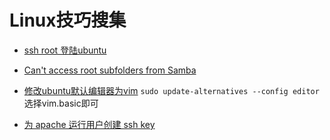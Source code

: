 Linux技巧搜集
================

  - [ssh root 登陆ubuntu](https://linuxconfig.org/allow-ssh-root-login-on-ubuntu-14-04-linux-server)
  
  - [Can't access root subfolders from Samba](http://askubuntu.com/questions/717610/access-denied-to-samba-share-after-update)
  - [修改ubuntu默认编辑器为vim](http://www.2cto.com/os/201208/152009.html)
  	`sudo update-alternatives --config editor`
    选择vim.basic即可

  - [为 apache 运行用户创建 ssh key](http://jk2k.com/2015/09/generate-ssh-key-for-apache-user/)
